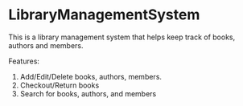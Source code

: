 # LibraryManagementSystem

This is a library management system that helps keep track of books, authors and members. 

Features:
1. Add/Edit/Delete books, authors, members. 
2. Checkout/Return books
3. Search for books, authors, and members
